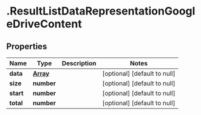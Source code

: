 # .ResultListDataRepresentationGoogleDriveContent

## Properties
Name | Type | Description | Notes
------------ | ------------- | ------------- | -------------
**data** | [**Array<GoogleDriveContent>**](GoogleDriveContent.md) |  | [optional] [default to null]
**size** | **number** |  | [optional] [default to null]
**start** | **number** |  | [optional] [default to null]
**total** | **number** |  | [optional] [default to null]


